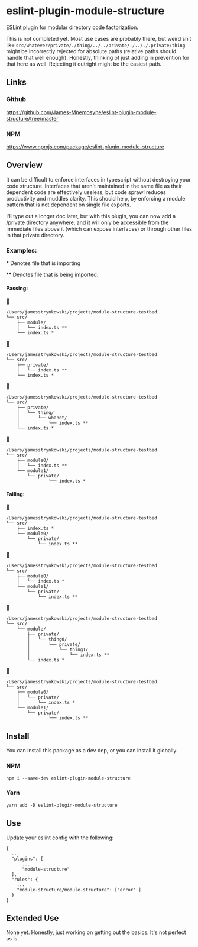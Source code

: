 # eslint-plugin-module-structure

ESLint plugin for modular directory code factorization.

This is not completed yet. Most use cases are probably there, but weird shit like `src/whatever/private/./thing/../../private/./.././.private/thing` might be incorrectly rejected for absolute paths (relative paths should handle that well enough). Honestly, thinking of just adding in prevention for that here as well. Rejecting it outright might be the easiest path.

## Links

### Github

https://github.com/James-Mnemosyne/eslint-plugin-module-structure/tree/master

### NPM

https://www.npmjs.com/package/eslint-plugin-module-structure

## Overview

It can be difficult to enforce interfaces in typescript without destroying your code structure. Interfaces that aren't maintained in the same file as their dependent code are effectively useless, but code sprawl reduces productivity and muddles clarity. This should help, by enforcing a module pattern that is not dependent on single file exports.

I'll type out a longer doc later, but with this plugin, you can now add a /private directory anywhere, and it will only be accessible from the immediate files above it (which can expose interfaces) or through other files in that private directory.

### Examples:

\* Denotes file that is importing

\*\* Denotes file that is being imported.

#### Passing:

:green_heart:

```
/Users/jamesstrynkowski/projects/module-structure-testbed
└── src/
    ├── module/
    │   └── index.ts **
    └── index.ts *
```

:green_heart:

```
/Users/jamesstrynkowski/projects/module-structure-testbed
└── src/
    ├── private/
    │   └── index.ts **
    └── index.ts *
```

:green_heart:

```
/Users/jamesstrynkowski/projects/module-structure-testbed
└── src/
    ├── private/
    │   └── thing/
    │       └── whanot/
    │           └── index.ts **
    └── index.ts *
```

:green_heart:

```
/Users/jamesstrynkowski/projects/module-structure-testbed
└── src/
    ├── module0/
    │   └── index.ts **
    └── module1/
        └── private/
                └── index.ts *
```

#### Failing:

:red_circle:

```
/Users/jamesstrynkowski/projects/module-structure-testbed
└── src/
    ├── index.ts *
    └── module0/
        └── private/
            └── index.ts **
```

:red_circle:

```
/Users/jamesstrynkowski/projects/module-structure-testbed
└── src/
    ├── module0/
    │   └── index.ts *
    └── module1/
        └── private/
            └── index.ts **
```

:red_circle:

```
/Users/jamesstrynkowski/projects/module-structure-testbed
└── src/
    └── module/
        ├── private/
        │   └── thing0/
        │       └── private/
        │           └── thing1/
        │               └── index.ts **
        └── index.ts *
```

:red_circle:

```
/Users/jamesstrynkowski/projects/module-structure-testbed
└── src/
    ├── module0/
    │   └── private/
    │       └── index.ts *
    └── module1/
        └── private/
                └── index.ts **
```

## Install

You can install this package as a dev dep, or you can install it globally.

### NPM

`npm i --save-dev eslint-plugin-module-structure`

### Yarn

`yarn add -D eslint-plugin-module-structure`

## Use

Update your eslint config with the following:

```
{
  ...
  "plugins": [
      ...
      "module-structure"
  ],
  "rules": {
    ...
    "module-structure/module-structure": ["error" ]
  }
}

```

## Extended Use

None yet. Honestly, just working on getting out the basics. It's not perfect as is.
